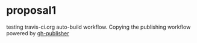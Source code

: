 # proposal1

testing travis-ci.org auto-build workflow.
Copying the publishing workflow powered by
[gh-publisher](https://github.com/ewanmellor/gh-publisher)
